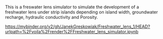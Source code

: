 This is a freswater lens simulator to simulate the development of a freshwater lens under strip islands depending on island width, groundwater recharge, hydraulic conductivity and Porosity.

https://mybinder.org/v2/gh/JanekGreskowiak/Freshwater_lens_1/HEAD?urlpath=%2Fvoila%2Frender%2FFreshwater_lens_simulator.ipynb
